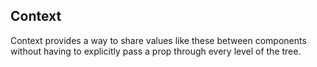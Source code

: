 ## Context

 Context provides a way to share values like these between components without having to explicitly pass a prop through every level of the tree.

